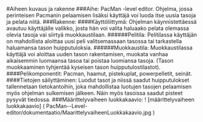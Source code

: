 #Aiheen kuvaus ja rakenne
###Aihe:
PacMan -level editor. Ohjelma, jossa perinteisen Pacmanin pelaamisen lisäksi käyttäjä voi luoda itse uusia tasoja ja pelata niitä.
###Rakenne:
####Käyttöliittymä:
Ohjelman käynnistettäessä avautuu käyttäjälle valikko, josta hän voi valita haluaako pelata olemassa olevia tasoja vai siirtyä muokkaustilaan.
######Pelitila:
Pelitilassa käyttäjän on mahdollista aloittaa uusi peli valitsemassaan tasossa tai tarkastella haluamansa tason huipputuloksia.
######Muokkaustila:
Muokkaustilassa käyttäjä voi aloittaa uuden tason rakentamisen, muokata vanhaa aikaisemmin luomaansa tasoa tai poistaa luomiansa tasoja. (Tason muokkaaminen tyhjentää kyseisen tason huipputulostilastot).
####Pelikomponentit:
Pacman, haamut, pistekuplat, powerpelletit, seinät.
####Tietojen säilyttäminen:
Luodut tasot ja niissä saadut huipputulokset tallennetaan tietokantoihin, joka mahdollistaa luotujen tasojen pelaamisen myös ohjelman sulkemisen jälkeen. Näin myös tasoissa saadut pisteet pysyvät tiedossa.
###Määrittelyvaiheen luokkakaavio:
! [määrittelyvaiheen luokkakaavio] ( PacMan--Level-editor/dokumentaatio/MaarittelyvaiheenLuokkakaavio.jpg )
